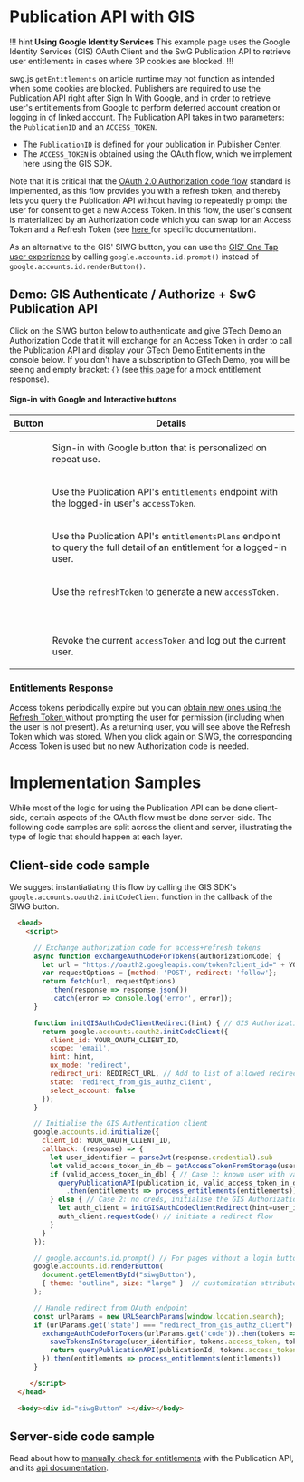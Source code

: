 <script src="https://accounts.google.com/gsi/client"></script>


# Publication API with GIS

!!! hint **Using Google Identity Services**
This example page uses the Google Identity Services (GIS) OAuth Client and the SwG Publication API to retrieve user entitlements in cases where 3P cookies are blocked.
!!!

swg.js `getEntitlements` on article runtime may not function as intended when some cookies are blocked. Publishers are required to use the Publication API right after Sign In With Google, and in order to retrieve user's entitlements from Google to perform deferred account creation or logging in of linked account. The Publication API takes in two parameters: the `PublicationID` and an `ACCESS_TOKEN`.



*   The `PublicationID` is defined for your publication in Publisher Center.
*   The `ACCESS_TOKEN` is obtained using the OAuth flow, which we implement here using the GIS SDK.

Note that it is critical that the [OAuth 2.0 Authorization code flow](https://www.ietf.org/rfc/rfc6749.txt) standard is implemented, as this flow provides you with a refresh token, and thereby lets you query the Publication API without having to repeatedly prompt the user for consent to get a new Access Token. In this flow, the user's consent is materialized by an Authorization code which you can swap for an Access Token and a Refresh Token (see [here ](https://developers.google.com/identity/protocols/oauth2/web-server#handlingresponse)for specific documentation).

As an alternative to the GIS' SIWG button, you can use the [GIS' One Tap user experience](https://developers.google.com/identity/gsi/web/guides/features) by calling `google.accounts.id.prompt()` instead of `google.accounts.id.renderButton()`.


## Demo: GIS Authenticate / Authorize + SwG Publication API

Click on the SIWG button below to authenticate and give GTech Demo an Authorization Code that it will exchange for an Access Token in order to call the Publication API and display your GTech Demo Entitlements in the console below. If you don't have a subscription to GTech Demo, you will be seeing and empty bracket: `{}` (see [this page](https://github.com/subscriptions-project/swg-js/blob/main/docs/entitlements-flow.md#entitlement-response) for a mock entitlement response).

#### Sign-in with Google and Interactive buttons

<table>
  <thead>
    <tr>
      <th>
        Button
      </th>
      <th>
        Details
      </th>
    </tr>
  </thead>
  <tbody>
    <tr id="siwgButton">
      <td>
        <div class="button"></div>
      </td>
      <td>
        <p>Sign-in with Google button that is personalized on repeat use.</p>
      </td>
    </tr>
    <tr id="accessToken" class="hidden">
      <td>
        <div class="button"></div>
      </td>
      <td>
        <p>Use the Publication API's <code>entitlements</code> endpoint with the logged-in user's <code>accessToken</code>.</p>
      </td>
    </tr>
    <tr id="entitlementsPlans" class="hidden">
      <td>
        <div class="button"></div>
      </td>
      <td>
        <p>Use the Publication API's <code>entitlementsPlans</code> endpoint to query the full detail of an entitlement for a logged-in user.</p>
      </td>
    </tr>
    <tr id="refreshButton" class="hidden">
      <td>
        <div class="button"></div>
      </td>
      <td>
        <p>Use the <code>refreshToken</code> to generate a new <code>accessToken<code>.</p>
      </td>
    </tr>
    <tr id="revokeButton" class="hidden">
      <td>
        <div class="button"></div>
      </td>
      <td>
        <p>Revoke the current <code>accessToken</code> and log out the current user.</p>
      </td>
    </tr>
  </tbody>
</table>

<div id="GISOutput"></div>



### Entitlements Response

Access tokens periodically expire but you can [obtain new ones using the Refresh Token ](https://developers.google.com/identity/protocols/oauth2/web-server#offline)without prompting the user for permission (including when the user is not present). As a returning user, you will see above the Refresh Token which was stored. When you click again on SIWG, the corresponding Access Token is used but no new Authorization code is needed.


# Implementation Samples

While most of the logic for using the Publication API can be done client-side,
certain aspects of the OAuth flow must be done server-side. The following code
samples are split across the client and server, illustrating the type of logic
that should happen at each layer.

## Client-side code sample

We suggest instantiatiating this flow by calling the GIS SDK's `google.accounts.oauth2.initCodeClient` function in the callback of the SIWG button.


```html
  <head>
    <script>

      // Exchange authorization code for access+refresh tokens
      async function exchangeAuthCodeForTokens(authorizationCode) {
        let url = "https://oauth2.googleapis.com/token?client_id=" + YOUR_OAUTH_CLIENT_ID + "&client_secret=" + YOUR_OAUTH_CLIENT_SECRET + "&code=" + authorizationCode + "&grant_type=authorization_code&redirect_uri=" + REDIRECT_URL
        var requestOptions = {method: 'POST', redirect: 'follow'};
        return fetch(url, requestOptions)
          .then(response => response.json())
          .catch(error => console.log('error', error));
      }

      function initGISAuthCodeClientRedirect(hint) { // GIS Authorization client
        return google.accounts.oauth2.initCodeClient({
          client_id: YOUR_OAUTH_CLIENT_ID,
          scope: 'email',
          hint: hint,
          ux_mode: 'redirect',
          redirect_uri: REDIRECT_URL, // Add to list of allowed redirects in Cloud Console
          state: 'redirect_from_gis_authz_client',
          select_account: false
        });
      }

      // Initialise the GIS Authentication client
      google.accounts.id.initialize({
        client_id: YOUR_OAUTH_CLIENT_ID,
        callback: (response) => {
          let user_identifier = parseJwt(response.credential).sub
          let valid_access_token_in_db = getAccessTokenFromStorage(user_identifier)
          if (valid_access_token_in_db) { // Case 1: known user with valid token
            queryPublicationAPI(publication_id, valid_access_token_in_db)
              .then(entitlements => process_entitlements(entitlements))
          } else { // Case 2: no creds, initialise the GIS Authorization client
            let auth_client = initGISAuthCodeClientRedirect(hint=user_identifier)
            auth_client.requestCode() // initiate a redirect flow
          }
        }
      });

      // google.accounts.id.prompt() // For pages without a login button, use One Tap
      google.accounts.id.renderButton(
        document.getElementById("siwgButton"),
        { theme: "outline", size: "large" }  // customization attributes
      );

      // Handle redirect from OAuth endpoint
      const urlParams = new URLSearchParams(window.location.search);
      if (urlParams.get('state') === "redirect_from_gis_authz_client") {
        exchangeAuthCodeForTokens(urlParams.get('code')).then(tokens => {
          saveTokensInStorage(user_identifier, tokens.access_token, tokens.refresh_token)
          return queryPublicationAPI(publicationId, tokens.access_token)
        }).then(entitlements => process_entitlements(entitlements))
      }

     </script>
  </head>

  <body><div id="siwgButton" ></div></body>
```

## Server-side code sample

Read about how to [manually check for entitlements](https://developers.google.com/news/reader-revenue/monetization/sell/check-for-entitlements) with the Publication API, and its [api documentation](https://developers.google.com/news/reader-revenue/monetization/reference/publication-api).
